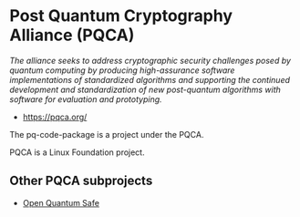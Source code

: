 <!-- SPDX-License-Identifier: CC-BY-4.0 -->

# Post Quantum Cryptography Alliance (PQCA)

_The alliance seeks to address cryptographic security challenges posed by quantum computing by producing high-assurance software implementations of standardized algorithms and supporting the continued development and standardization of new post-quantum algorithms with software for evaluation and prototyping._

- https://pqca.org/

The pq-code-package is a project under the PQCA.

PQCA is a Linux Foundation project.

## Other PQCA subprojects

- [Open Quantum Safe](https://openquantumsafe.org)
